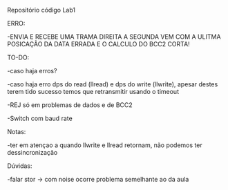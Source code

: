 Repositório código Lab1

ERRO:

 -ENVIA E RECEBE UMA TRAMA DIREITA A SEGUNDA VEM COM A ULITMA POSICAÇÃO DA DATA ERRADA E O CALCULO DO BCC2 CORTA!

TO-DO:
 
  -caso haja erros?
  
  -caso haja erro dps do read (llread) e dps do write (llwrite), apesar destes terem tido sucesso temos que retransmitir usando o timeout
  
  -REJ só em problemas de dados e de BCC2
  
  -Switch com baud rate

Notas:
  
  -ter em atençao a quando llwrite e llread retornam, não podemos ter dessincronização
  
Dúvidas:
  
  -falar stor -> com noise ocorre problema semelhante ao da aula
  
